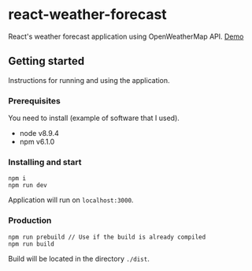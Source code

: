 # react-weather-forecast
React's weather forecast application using OpenWeatherMap API.
[Demo](https://ivanturashov.github.io/react-weather-forecast/)

## Getting started
Instructions for running and using the application.

### Prerequisites
You need to install (example of software that I used).

- node v8.9.4
- npm v6.1.0

### Installing and start

```
npm i
npm run dev
```

Application will run on `localhost:3000`.

### Production

```
npm run prebuild // Use if the build is already compiled
npm run build
```

Build will be located in the directory `./dist`.